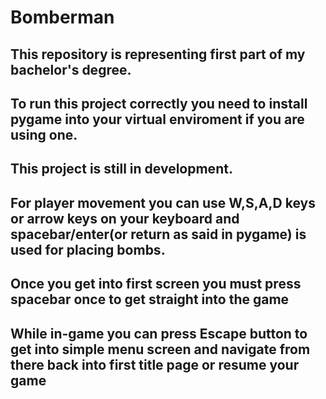 # Bomberman

## This repository is representing first part of my bachelor's degree.
## To run this project correctly you need to install pygame into your virtual enviroment if you are using one.
## This project is still in development.
## For player movement you can use W,S,A,D keys or arrow keys on your keyboard and spacebar/enter(or return as said in pygame) is used for placing bombs.
## Once you get into first screen you must press spacebar once to get straight into the game
## While in-game you can press Escape button to get into simple menu screen and navigate from there back into first title page or resume your game
